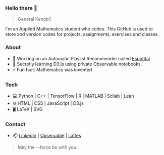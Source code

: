 ### Hello there 👋
> General Kenobi!

I'm an Applied Mathematics student who codes. This GitHub is used to store and version codes for projects, assignments, exercises and classes.

### About

- 🔭 Working on an Automatic Playlist Recommender called [Espotifai](https://github.com/lucasresck/espotifai) 
- 🌱 Secretly learning D3.js using private Observable notebooks
- ⚡ Fun fact: Mathematics was invented

### Tech

- 💻 Python | C++ | TensorFlow | R | MATLAB | Scilab | Lean
- 🌐 HTML | CSS | JavaScript | D3.js
- 🖥 LaTeX | SVG

### Contact

- 📫 [LinkedIn](https://www.linkedin.com/in/lucasresck/) | [Observable](https://observablehq.com/@lucasresck) | [Lattes](http://lattes.cnpq.br/6918672604813151)

> May the --force be with you.
